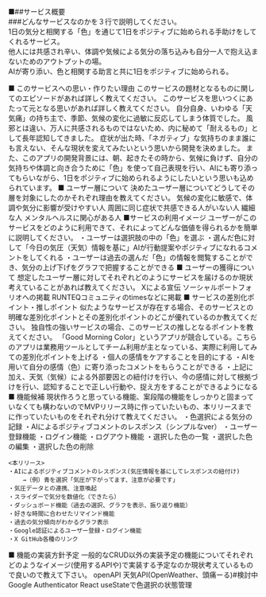 ■##サービス概要<br>
###どんなサービスなのかを３行で説明してください。<br>
	1日の気分と相関する「色」を通じて1日をポジティブに始められる手助けをしてくれるサービス。<br>
	他人には共感され辛い、体調や気候による気分の落ち込みも自分一人で抱え込まないためのアウトプットの場。<br>
	AIが寄り添い、色と相関する助言と共に1日をポジティブに始められる。<br>

■ このサービスへの思い・作りたい理由
このサービスの題材となるものに関してのエピソードがあれば詳しく教えてください。
このサービスを思いつくにあたって元となる思いがあれば詳しく教えてください。
	自分自身、いわゆる「天気痛」の持ち主で、季節、気候の変化に過敏に反応してしまう体質でした。
	風邪とは違い、万人に共感されるものではないため、内に秘めて「耐えるもの」として長年認知してきました。
	症状が出た時、「ネガティブ」な気持ちのまま誰にも言えない、そんな現状を変えてみたいという思いから開発を決めました。
	また、このアプリの開発背景には、朝、起きたその時から、気候に負けず、自分の気持ちや体調と向き合うために「色」を使って自己表現を行い、AIにも寄り添ってもらいながら、1日をポジティブに始められるようにしたいという思いも込められています。
■ ユーザー層について
決めたユーザー層についてどうしてその層を対象にしたのかそれぞれ理由を教えてください。
	気候の変化に敏感で、体調や気分に影響が受けやすい人
	周囲に同じ症状で共感できる人がいない人
	繊細な人
	メンタルヘルスに関心がある人
■サービスの利用イメージ
ユーザーがこのサービスをどのように利用できて、それによってどんな価値を得られるかを簡単に説明してください。
	・ユーザーは選択肢の中の「色」を選ぶ
	・選んだ色に対して「今日の気圧（天気）情報を基に」AIが行動提案やポジティブになれるコメントをしてくれる
	・ユーザーは過去の選んだ「色」の情報を閲覧することができ、気分の上げ下げをグラフで把握することができる
■ ユーザーの獲得について
想定したユーザー層に対してそれぞれどのようにサービスを届けるのか現状考えていることがあれば教えてください。
	Xによる宣伝
	ソーシャルポートフォリオへの掲載
	RUNTEQコミュニティのtimesなどに掲載
■ サービスの差別化ポイント・推しポイント
似たようなサービスが存在する場合、そのサービスとの明確な差別化ポイントとその差別化ポイントのどこが優れているのか教えてください。
独自性の強いサービスの場合、このサービスの推しとなるポイントを教えてください。
	「Good Morning Color」というアプリが競合している。こちらのアプリは業務用ツールとしてチーム利用が主となっている、実際に利用してみての差別化ポイントを上げる
	・個人の感情をケアすることを目的にする
	・AIを用いて自分の感情（色）に寄り添ったコメントをもらうことができる
	・上記に加え、天気（気候）による外部要因との紐付けを行い、今の感情に対して根拠づけを行い、認知することで正しい行動や、捉え方をすることができるようになる
■ 機能候補
現状作ろうと思っている機能、案段階の機能をしっかりと固まっていなくても構わないのでMVPリリース時に作っていたいもの、本リリースまでに作っていたいものをそれぞれ分けて教えてください。
	<MVP>
	・色選択による気分の記録
	・AIによるポジティブコメントのレスポンス（シンプルなver）
	・ユーザー登録機能
	・ログイン機能
	・ログアウト機能
	・選択した色の一覧
	・選択した色の編集
	・選択した色の削除

	<本リリース>
	・AIによるポジティブコメントのレスポンス(気圧情報を基にしてレスポンスの紐付け)
		→（例）青を選択「気圧が下がってます、注意が必要です」
	・気圧データとの連携、注意喚起
	・スライダーで気分を数値化（できたら）
	・ダッシュボード機能（過去の選択、グラフを表示、振り返り機能）
	・好きな時間に合わせたリマインド機能
	・過去の気分傾向がわかるグラフ表示
	・Google認証によるユーザー登録・ログイン機能
	・X GitHub各種のリンク
■ 機能の実装方針予定
一般的なCRUD以外の実装予定の機能についてそれぞれどのようなイメージ(使用するAPIや)で実装する予定なのか現状考えているもので良いので教えて下さい。
openAPI
天気API(OpenWeather、頭痛ーる)#検討中
Google Authenticator
React useStateで色選択の状態管理
